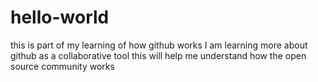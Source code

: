 # hello-world
this is part of my learning of how github works
I am learning more about github as a collaborative tool 
this will help me understand how the open source community works
